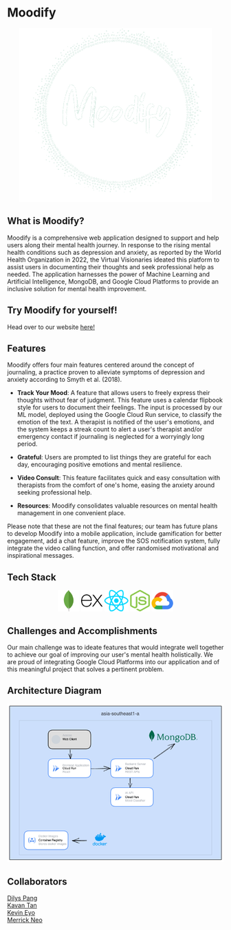 # Moodify

<div align="center">
    <img src="frontend/src/assets/moodify-logo-white.png" alt="Moodify" title="Moodify" />
</div>

## What is Moodify?

Moodify is a comprehensive web application designed to support and help users along their mental health journey. In response to the rising mental health conditions such as depression and anxiety, as reported by the World Health Organization in 2022, the Virtual Visionaries ideated this platform to assist users in documenting their thoughts and seek professional help as needed. The application harnesses the power of Machine Learning and Artificial Intelligence, MongoDB, and Google Cloud Platforms to provide an inclusive solution for mental health improvement.

## Try Moodify for yourself!

Head over to our website [here!](#)

## Features

Moodify offers four main features centered around the concept of journaling, a practice proven to alleviate symptoms of depression and anxiety according to Smyth et al. (2018).

- **Track Your Mood**: A feature that allows users to freely express their thoughts without fear of judgment. This feature uses a calendar flipbook style for users to document their feelings. The input is processed by our ML model, deployed using the Google Cloud Run service, to classify the emotion of the text. A therapist is notified of the user's emotions, and the system keeps a streak count to alert a user's therapist and/or emergency contact if journaling is neglected for a worryingly long period.

- **Grateful**: Users are prompted to list things they are grateful for each day, encouraging positive emotions and mental resilience.

- **Video Consult**: This feature facilitates quick and easy consultation with therapists from the comfort of one's home, easing the anxiety around seeking professional help.

- **Resources**: Moodify consolidates valuable resources on mental health management in one convenient place.

Please note that these are not the final features; our team has future plans to develop Moodify into a mobile application, include gamification for better engagement, add a chat feature, improve the SOS notification system, fully integrate the video calling function, and offer randomised motivational and inspirational messages.

## Tech Stack

<div align="center">
    <code><img height="50" src="frontend/src/assets/techStack/mongodb-icon.svg" alt="MongoDB" title="MongoDB" /></code>
    <code><img height="50" src="frontend/src/assets/techStack/expressjs-icon.svg" alt="Express" title="Express" /></code>
    <code><img height="50" src="frontend/src/assets/techStack/reactjs-icon.svg" alt="React" title="React" /></code>
    <code><img height="50" src="frontend/src/assets/techStack/nodejs-icon.svg" alt="Node" title="Node" /></code>
    <code><img height="50" src="frontend/src/assets/techStack/googlecloud-icon.svg" alt="GoogleCloud" title="GoogleCloud" /></code>
</div>

## Challenges and Accomplishments

Our main challenge was to ideate features that would integrate well together to achieve our goal of improving our user's mental health holistically. We are proud of integrating Google Cloud Platforms into our application and of this meaningful project that solves a pertinent problem.

## Architecture Diagram
<img src="architecture_diagram.png" alt="Architecture Diagram">

## Collaborators

[Dilys Pang](https://github.com/Dilysss)<br>
[Kavan Tan](https://github.com/kavantan)<br>
[Kevin Eyo](https://github.com/KevinEyo1)<br>
[Merrick Neo](https://github.com/Merrickneo)
